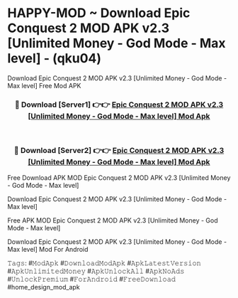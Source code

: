 # HAPPY-MOD ~ Download Epic Conquest 2 MOD APK v2.3 [Unlimited Money - God Mode - Max level] - (qku04)
Download Epic Conquest 2 MOD APK v2.3 [Unlimited Money - God Mode - Max level] Free Mod APK

<div align="center">
<h3>🔴 Download [Server1] 👉👉 <a href="https://apk-comot.site?title=Epic_Conquest_2_MOD_APK_v2.3_[Unlimited_Money_-_God_Mode_-_Max_level]">Epic Conquest 2 MOD APK v2.3 [Unlimited Money - God Mode - Max level] Mod Apk</a></h3><br>

<h3>🔴 Download [Server2] 👉👉 <a href="https://apk-comot.site?title=Epic_Conquest_2_MOD_APK_v2.3_[Unlimited_Money_-_God_Mode_-_Max_level]">Epic Conquest 2 MOD APK v2.3 [Unlimited Money - God Mode - Max level] Mod Apk</a></h3>
</div>


Free Download APK MOD Epic Conquest 2 MOD APK v2.3 [Unlimited Money - God Mode - Max level]

Download Epic Conquest 2 MOD APK v2.3 [Unlimited Money - God Mode - Max level] 

Free APK MOD Epic Conquest 2 MOD APK v2.3 [Unlimited Money - God Mode - Max level] 

Download Epic Conquest 2 MOD APK v2.3 [Unlimited Money - God Mode - Max level] Mod For Android

𝚃𝚊𝚐𝚜: #𝙼𝚘𝚍𝙰𝚙𝚔 #𝙳𝚘𝚠𝚗𝚕𝚘𝚊𝚍𝙼𝚘𝚍𝙰𝚙𝚔 #𝙰𝚙𝚔𝙻𝚊𝚝𝚎𝚜𝚝𝚅𝚎𝚛𝚜𝚒𝚘𝚗 #𝙰𝚙𝚔𝚄𝚗𝚕𝚒𝚖𝚒𝚝𝚎𝚍𝙼𝚘𝚗𝚎𝚢 #𝙰𝚙𝚔𝚄𝚗𝚕𝚘𝚌𝚔𝙰𝚕𝚕 #𝙰𝚙𝚔𝙽𝚘𝙰𝚍𝚜 #𝚄𝚗𝚕𝚘𝚌𝚔𝙿𝚛𝚎𝚖𝚒𝚞𝚖 #𝙵𝚘𝚛𝙰𝚗𝚍𝚛𝚘𝚒𝚍 #𝙵𝚛𝚎𝚎𝙳𝚘𝚠𝚗𝚕𝚘𝚊𝚍 #home_design_mod_apk